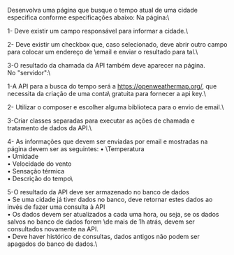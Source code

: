 
Desenvolva uma página que busque o tempo atual de uma cidade especifica conforme especificações abaixo:
Na página:\

1- Deve existir um campo responsável para informar a cidade.\

2- Deve existir um checkbox que, caso selecionado, deve abrir outro campo para colocar um endereço de \email e enviar o resultado para tal.\

3-O resultado da chamada da API também deve aparecer na página.\
No "servidor":\

1-A API para a busca do tempo será a https://openweathermap.org/, que necessita da criação de uma conta\ gratuita para fornecer a api key.\

2- Utilizar o composer e escolher alguma biblioteca para o envio de email.\

3-Criar classes separadas para executar as ações de chamada e tratamento de dados da API.\

4- As informações que devem ser enviadas por email e mostradas na página devem ser as seguintes: • \Temperatura\
• Umidade\
• Velocidade do vento\
• Sensação térmica\
• Descrição do tempo\

5-O resultado da API deve ser armazenado no banco de dados\
• Se uma cidade já tiver dados no banco, deve retornar estes dados ao invés de fazer uma consulta à API\
• Os dados devem ser atualizados a cada uma hora, ou seja, se os dados salvos no banco de dados forem \de mais de 1h atrás, devem ser consultados novamente na API.\
• Deve haver histórico de consultas, dados antigos não podem ser apagados do banco de dados.\
